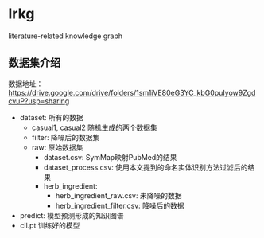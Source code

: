 # lrkg
literature-related knowledge graph

## 数据集介绍

数据地址：https://drive.google.com/drive/folders/1sm1iVE80eG3YC_kbG0puIyow9ZgdcvuP?usp=sharing

- dataset: 所有的数据
    - casual1, casual2 随机生成的两个数据集
    - filter: 降噪后的数据集
    - raw: 原始数据集
        - dataset.csv: SymMap映射PubMed的结果
        - dataset_process.csv: 使用本文提到的命名实体识别方法过滤后的结果
        - herb_ingredient:
            - herb_ingredient_raw.csv: 未降噪的数据
            - herb_ingredient_filter.csv: 降噪后的数据
- predict: 模型预测形成的知识图谱
- cil.pt 训练好的模型

